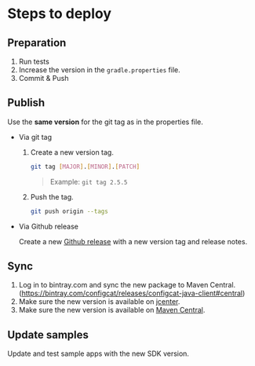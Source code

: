 # Steps to deploy
## Preparation
1. Run tests
3. Increase the version in the `gradle.properties` file.
4. Commit & Push
## Publish
Use the **same version** for the git tag as in the properties file.
- Via git tag
    1. Create a new version tag.
       ```bash
       git tag [MAJOR].[MINOR].[PATCH]
       ```
       > Example: `git tag 2.5.5`
    2. Push the tag.
       ```bash
       git push origin --tags
       ```
- Via Github release 

  Create a new [Github release](https://github.com/configcat/java-sdk/releases) with a new version tag and release notes.

## Sync
1. Log in to bintray.com and sync the new package to Maven Central. (https://bintray.com/configcat/releases/configcat-java-client#central)
2. Make sure the new version is available on [jcenter](https://bintray.com/configcat/releases/configcat-java-client).
2. Make sure the new version is available on [Maven Central](https://search.maven.org/artifact/com.configcat/configcat-java-client).

## Update samples
Update and test sample apps with the new SDK version.
